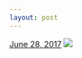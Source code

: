 ```yaml
---
layout: post
---
```


<p>
  <time><a href="/653">June 28, 2017</a></time>
  <a href="/653"><img src="{{ site.assets_url }}/653-480.jpg" srcset="{{ site.assets_url }}/653-240.jpg 240w, {{ site.assets_url }}/653-480.jpg 480w, {{ site.assets_url }}/653-720.jpg 720w, {{ site.assets_url }}/653-960.jpg 960w" sizes="(min-width: 700px) 50vw, calc(100vw - 2rem)" /></a>
</p>
